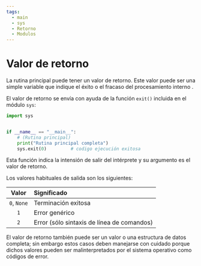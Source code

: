 ```yaml
---
tags:
  - main
  - sys
  - Retorno
  - Modulos
---
```




# Valor de retorno

La rutina principal puede tener un valor de retorno.
Este valor puede ser una simple variable 
que indique el éxito o el fracaso del procesamiento interno
.

El valor de retorno se envía con ayuda de la función `exit()` incluida en el módulo `sys`:

```py   title="Valor de retorno"
import sys


if __name__ == "__main__":
    # (Rutina principal)
    print("Rutina principal completa")
    sys.exit(0)         # codigo ejecución exitosa      
```

Esta función indica la intensión de salir del intérprete 
y su argumento es el valor de retorno.



Los valores habituales de salida son los siguientes:

|Valor| Significado|
|:---:|:---|
|`0`, `None`| Terminación exitosa|
|`1`| Error genérico|
|`2`| Error (sólo sintaxis de línea de comandos) |


El valor de retorno también puede ser un valor o una estructura de datos completa;
sin embargo 
estos casos deben manejarse con cuidado 
porque dichos valores pueden ser malinterpretados
por el sistema operativo
como códigos de error.




<!-- 
Estos valores pueden ser mostrados en consola (Bash, Powershell, etc)
en caso que la rutina sea llamada desde una *shell*.

En caso que el programa Python sea llamado por un proceso (un "programa") del sistema operativo
o por otras aplicaciones,
el valor de retorno será recibido como un argumento


sino que puede ser concatenada con otras rutinas de más jerarquía:
otras aplicaciones, 
procesos del sistema operativo, 
etc.
 -->

